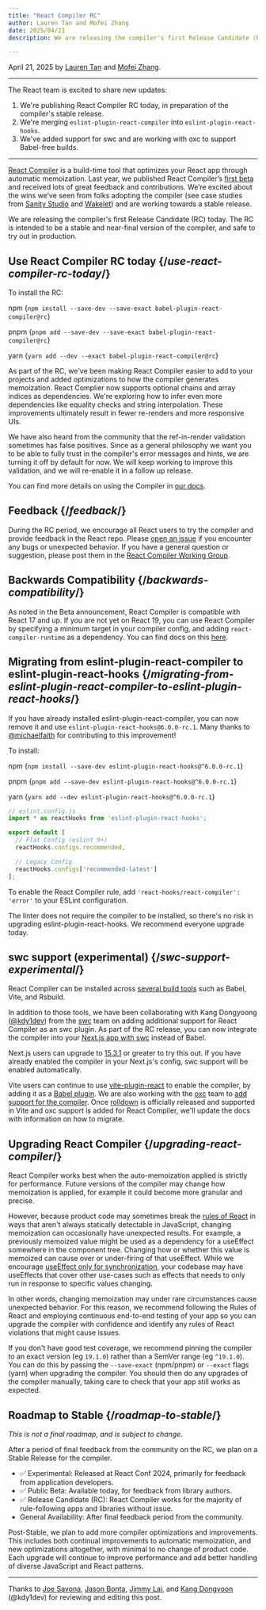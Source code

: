 ```yaml
---
title: "React Compiler RC"
author: Lauren Tan and Mofei Zhang
date: 2025/04/21
description: We are releasing the compiler's first Release Candidate (RC) today.

---
```


April 21, 2025 by [Lauren Tan](https://x.com/potetotes) and [Mofei Zhang](https://x.com/zmofei).

---

<Intro>

The React team is excited to share new updates:

</Intro>

1. We're publishing React Compiler RC today, in preparation of the compiler's stable release.
2. We're merging `eslint-plugin-react-compiler` into `eslint-plugin-react-hooks`.
3. We've added support for swc and are working with oxc to support Babel-free builds.

---

[React Compiler](https://react.dev/learn/react-compiler) is a build-time tool that optimizes your React app through automatic memoization. Last year, we published React Compiler’s [first beta](https://react.dev/blog/2024/10/21/react-compiler-beta-release) and received lots of great feedback and contributions. We’re excited about the wins we’ve seen from folks adopting the compiler (see case studies from [Sanity Studio](https://github.com/reactwg/react-compiler/discussions/33) and [Wakelet](https://github.com/reactwg/react-compiler/discussions/52)) and are working towards a stable release.

We are releasing the compiler's first Release Candidate (RC) today. The RC is intended to be a stable and near-final version of the compiler, and safe to try out in production.

## Use React Compiler RC today {/*use-react-compiler-rc-today*/}
To install the RC:

npm
<TerminalBlock>
{`npm install --save-dev --save-exact babel-plugin-react-compiler@rc`}
</TerminalBlock>

pnpm
<TerminalBlock>
{`pnpm add --save-dev --save-exact babel-plugin-react-compiler@rc`}
</TerminalBlock>

yarn
<TerminalBlock>
{`yarn add --dev --exact babel-plugin-react-compiler@rc`}
</TerminalBlock>

As part of the RC, we've been making React Compiler easier to add to your projects and added optimizations to how the compiler generates memoization. React Complier now supports optional chains and array indices as dependencies. We're exploring how to infer even more dependencies like equality checks and string interpolation. These improvements ultimately result in fewer re-renders and more responsive UIs.

We have also heard from the community that the ref-in-render validation sometimes has false positives. Since as a general philosophy we want you to be able to fully trust in the compiler's error messages and hints, we are turning it off by default for now. We will keep working to improve this validation, and we will re-enable it in a follow up release.

You can find more details on using the Compiler in [our docs](https://react.dev/learn/react-compiler).

## Feedback {/*feedback*/}
During the RC period, we encourage all React users to try the compiler and provide feedback in the React repo. Please [open an issue](https://github.com/facebook/react/issues) if you encounter any bugs or unexpected behavior. If you have a general question or suggestion, please post them in the [React Compiler Working Group](https://github.com/reactwg/react-compiler/discussions).

## Backwards Compatibility {/*backwards-compatibility*/}
As noted in the Beta announcement, React Compiler is compatible with React 17 and up. If you are not yet on React 19, you can use React Compiler by specifying a minimum target in your compiler config, and adding `react-compiler-runtime` as a dependency. You can find docs on this [here](https://react.dev/learn/react-compiler#using-react-compiler-with-react-17-or-18).

## Migrating from eslint-plugin-react-compiler to eslint-plugin-react-hooks {/*migrating-from-eslint-plugin-react-compiler-to-eslint-plugin-react-hooks*/}
If you have already installed eslint-plugin-react-compiler, you can now remove it and use `eslint-plugin-react-hooks@6.0.0-rc.1`. Many thanks to [@michaelfaith](https://bsky.app/profile/michael.faith) for contributing to this improvement!

To install:

npm
<TerminalBlock>
{`npm install --save-dev eslint-plugin-react-hooks@^6.0.0-rc.1`}
</TerminalBlock>

pnpm
<TerminalBlock>
{`pnpm add --save-dev eslint-plugin-react-hooks@^6.0.0-rc.1`}
</TerminalBlock>

yarn
<TerminalBlock>
{`yarn add --dev eslint-plugin-react-hooks@^6.0.0-rc.1`}
</TerminalBlock>

```js
// eslint.config.js
import * as reactHooks from 'eslint-plugin-react-hooks';

export default [
  // Flat Config (eslint 9+)
  reactHooks.configs.recommended,

  // Legacy Config
  reactHooks.configs['recommended-latest']
];
```

To enable the React Compiler rule, add `'react-hooks/react-compiler': 'error'` to your ESLint configuration.

The linter does not require the compiler to be installed, so there's no risk in upgrading eslint-plugin-react-hooks. We recommend everyone upgrade today.

## swc support (experimental) {/*swc-support-experimental*/}
React Compiler can be installed across [several build tools](/learn/react-compiler#installation) such as Babel, Vite, and Rsbuild.

In addition to those tools, we have been collaborating with Kang Dongyoong ([@kdy1dev](https://x.com/kdy1dev)) from the [swc](https://swc.rs/) team on adding additional support for React Compiler as an swc plugin. As part of the RC release, you can now integrate the compiler into your [Next.js app with swc](https://nextjs.org/docs/app/api-reference/config/next-config-js/reactCompiler) instead of Babel.

Next.js users can upgrade to [15.3.1](https://github.com/vercel/next.js/releases/tag/v15.3.1) or greater to try this out. If you have already enabled the compiler in your Next.js's config, swc support will be enabled automatically.

Vite users can continue to use [vite-plugin-react](https://github.com/vitejs/vite-plugin-react) to enable the compiler, by adding it as a [Babel plugin](https://react.dev/learn/react-compiler#usage-with-vite). We are also working with the [oxc](https://oxc.rs/) team to [add support for the compiler](https://github.com/oxc-project/oxc/issues/10048). Once [rolldown](https://github.com/rolldown/rolldown) is officially released and supported in Vite and oxc support is added for React Compiler, we'll update the docs with information on how to migrate.

## Upgrading React Compiler {/*upgrading-react-compiler*/}
React Compiler works best when the auto-memoization applied is strictly for performance. Future versions of the compiler may change how memoization is applied, for example it could become more granular and precise.

However, because product code may sometimes break the [rules of React](https://react.dev/reference/rules) in ways that aren't always statically detectable in JavaScript, changing memoization can occasionally have unexpected results. For example, a previously memoized value might be used as a dependency for a useEffect somewhere in the component tree. Changing how or whether this value is memoized can cause over or under-firing of that useEffect. While we encourage [useEffect only for synchronization](https://react.dev/learn/synchronizing-with-effects), your codebase may have useEffects that cover other use-cases such as effects that needs to only run in response to specific values changing.

In other words, changing memoization may under rare circumstances cause unexpected behavior. For this reason, we recommend following the Rules of React and employing continuous end-to-end testing of your app so you can upgrade the compiler with confidence and identify any rules of React violations that might cause issues.

If you don't have good test coverage, we recommend pinning the compiler to an exact version (eg `19.1.0`) rather than a SemVer range (eg `^19.1.0`). You can do this by passing the `--save-exact` (npm/pnpm) or `--exact` flags (yarn) when upgrading the compiler. You should then do any upgrades of the compiler manually, taking care to check that your app still works as expected.

## Roadmap to Stable {/*roadmap-to-stable*/}
*This is not a final roadmap, and is subject to change.*

After a period of final feedback from the community on the RC, we plan on a Stable Release for the compiler.

* ✅ Experimental: Released at React Conf 2024, primarily for feedback from application developers.
* ✅ Public Beta: Available today, for feedback from library authors.
* ✅ Release Candidate (RC): React Compiler works for the majority of rule-following apps and libraries without issue.
* General Availability: After final feedback period from the community.

Post-Stable, we plan to add more compiler optimizations and improvements. This includes both continual improvements to automatic memoization, and new optimizations altogether, with minimal to no change of product code. Each upgrade will continue to improve performance and add better handling of diverse JavaScript and React patterns.

---

Thanks to [Joe Savona](https://x.com/en_JS), [Jason Bonta](https://x.com/someextent), [Jimmy Lai](https://x.com/feedthejim), and [Kang Dongyoon](https://x.com/kdy1dev) (@kdy1dev) for reviewing and editing this post.
